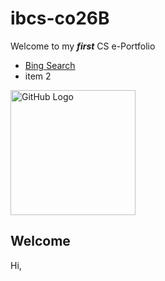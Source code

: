 # ibcs-co26B

Welcome to my ***first*** CS e-Portfolio

- [Bing Search](https://bing.com)
- item 2

<img width="200" alt="GitHub Logo" src="https://github.com/user-attachments/assets/7b50cf29-fd7d-4539-9dbf-5f70c30df0eb">


## Welcome

Hi, 
